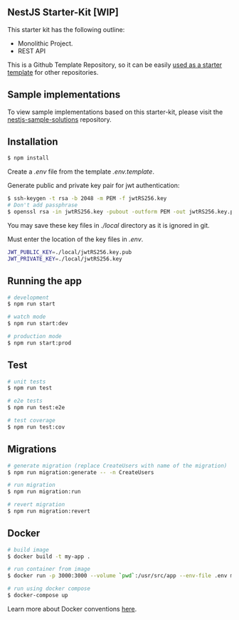 ## NestJS Starter-Kit [WIP]

This starter kit has the following outline:

- Monolithic Project.
- REST API

This is a Github Template Repository, so it can be easily [used as a starter template](https://docs.github.com/en/github/creating-cloning-and-archiving-repositories/creating-a-repository-from-a-template) for other repositories.

## Sample implementations

To view sample implementations based on this starter-kit, please visit the [nestjs-sample-solutions](https://github.com/monstar-lab-oss/nestjs-sample-solutions) repository.

## Installation

```bash
$ npm install
```

Create a _.env_ file from the template _.env.template_.

Generate public and private key pair for jwt authentication:

```bash
$ ssh-keygen -t rsa -b 2048 -m PEM -f jwtRS256.key
# Don't add passphrase
$ openssl rsa -in jwtRS256.key -pubout -outform PEM -out jwtRS256.key.pub
```

You may save these key files in _./local_ directory as it is ignored in git.

Must enter the location of the key files in _.env_.

```bash
JWT_PUBLIC_KEY=./local/jwtRS256.key.pub
JWT_PRIVATE_KEY=./local/jwtRS256.key
```

## Running the app

```bash
# development
$ npm run start

# watch mode
$ npm run start:dev

# production mode
$ npm run start:prod
```

## Test

```bash
# unit tests
$ npm run test

# e2e tests
$ npm run test:e2e

# test coverage
$ npm run test:cov
```

## Migrations

```bash
# generate migration (replace CreateUsers with name of the migration)
$ npm run migration:generate -- -n CreateUsers

# run migration
$ npm run migration:run

# revert migration
$ npm run migration:revert
```

## Docker

```bash
# build image
$ docker build -t my-app .

# run container from image
$ docker run -p 3000:3000 --volume `pwd`:/usr/src/app --env-file .env my-app

# run using docker compose
$ docker-compose up
```

Learn more about Docker conventions [here](https://github.com/monstar-lab-group/nodejs-backend/blob/master/architecture/docker-ready.md).
